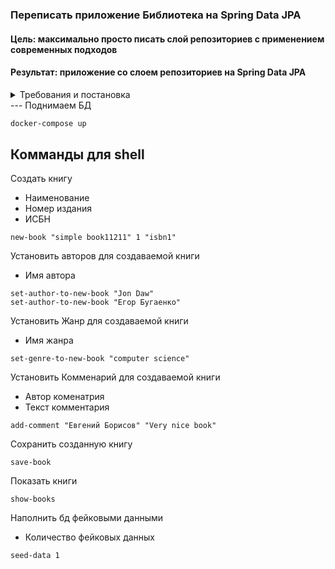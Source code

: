 ### Переписать приложение Библиотека на Spring Data JPA

#### Цель: максимально просто писать слой репозиториев с применением современных подходов

#### Результат: приложение со слоем репозиториев на Spring Data JPA

<details>
<summary>Требования и постановка
</summary>

### Описание решения

Требования:

* Переписать все репозитории по работе с книгами на Spring Data JPA репозитории.
* Используйте spring-boot-starter-data-jpa.
* Кастомные методы репозиториев (или с хитрым @Query) покрыть тестами, используя H2.
* @Transactional рекомендуется ставить на методы сервисов, а не репозиториев.

#### Рекомендации к выполнению работы:

* Это домашнее задание будет использоваться в качестве основы для других ДЗ Данная работа не засчитывает предыдущую!
* Это домашнее задание является основой для следующих.

#### Критерии оценки:

###### Факт сдачи:

* 0 - задание не сдано
* 0 - ничего не работает или отсутствует основной функционал
* 1 - задание сдано Степень выполнения (количество работающего функционала, что примет заказчик, что будет проверять
  тестировщик):
* 1 - не работает или отсутствует большая часть критического функционала
* 2 - основной функционал есть, возможны небольшие косяки
* 3 - основной функционал есть, всё хорошо работает
* 4 - основной функционал есть, всё хорошо работает, тесты и/или задание перевыполнено

###### Способ выполнения (качество выполнения, стиль кода, как ревью перед мержем):

* 0 - нужно править, мержить нельзя (нарушение соглашений, публичные поля)
* 1 - лучше исправить в рамках этого ДЗ для повышения оценки
* 2 - можно мержить, но в следующих ДЗ нужно поправить.
* 3 - можно мержить, мелкие недочёты
* 4 - отличная работа!
* 5 - экстра балл за особо красивый кусочек кода/решение целиком (ставится только после отличной работы, отдельно не
  ставится)

</details>
--- 
Поднимаем БД

```dockerfile
docker-compose up
```

Комманды для shell
---

Создать книгу

* Наименование
* Номер издания
* ИСБН

```
new-book "simple book11211" 1 "isbn1"

```

Установить авторов для создаваемой книги

* Имя автора

```
set-author-to-new-book "Jon Daw"
set-author-to-new-book "Егор Бугаенко"

```

Установить Жанр для создаваемой книги

* Имя жанра

```shell
set-genre-to-new-book "computer science"

```

Установить Комменарий для создаваемой книги

* Автор коменатрия
* Текст комментария

```shell
add-comment "Евгений Борисов" "Very nice book"

```

Сохранить созданную книгу

```shell
save-book
```

Показать книги

```shell
show-books
```

Наполнить бд фейковыми данными

* Количество фейковых данных

```shell
seed-data 1
```